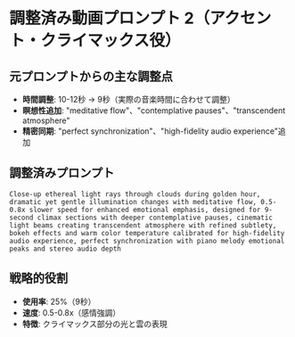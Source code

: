 # 調整済み動画プロンプト 2（アクセント・クライマックス役）

## 元プロンプトからの主な調整点
- **時間調整**: 10-12秒 → 9秒（実際の音楽時間に合わせて調整）
- **瞑想性追加**: "meditative flow"、"contemplative pauses"、"transcendent atmosphere"
- **精密同期**: "perfect synchronization"、"high-fidelity audio experience"追加

## 調整済みプロンプト
```
Close-up ethereal light rays through clouds during golden hour, dramatic yet gentle illumination changes with meditative flow, 0.5-0.8x slower speed for enhanced emotional emphasis, designed for 9-second climax sections with deeper contemplative pauses, cinematic light beams creating transcendent atmosphere with refined subtlety, bokeh effects and warm color temperature calibrated for high-fidelity audio experience, perfect synchronization with piano melody emotional peaks and stereo audio depth
```

## 戦略的役割
- **使用率**: 25%（9秒）
- **速度**: 0.5-0.8x（感情強調）
- **特徴**: クライマックス部分の光と雲の表現